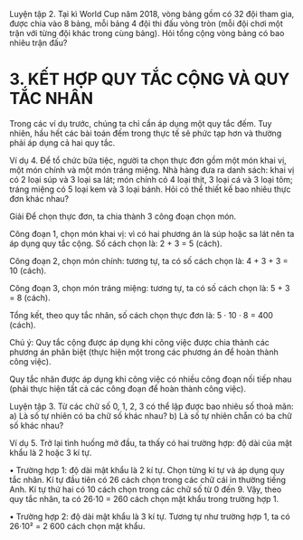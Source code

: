 Luyện tập 2. Tại kì World Cup năm 2018, vòng bảng gồm có 32 đội tham gia, được chia vào 8 bảng, mỗi bảng 4 đội thi đấu vòng tròn (mỗi đội chơi một trận với từng đội khác trong cùng bảng). Hỏi tổng cộng vòng bảng có bao nhiêu trận đấu?

# 3. KẾT HỢP QUY TẮC CỘNG VÀ QUY TẮC NHÂN

Trong các ví dụ trước, chúng ta chỉ cần áp dụng một quy tắc đếm. Tuy nhiên, hầu hết các bài toán đếm trong thực tế sẽ phức tạp hơn và thường phải áp dụng cả hai quy tắc.

Ví dụ 4. Để tổ chức bữa tiệc, người ta chọn thực đơn gồm một món khai vị, một món chính và một món tráng miệng. Nhà hàng đưa ra danh sách: khai vị có 2 loại súp và 3 loại sa lát; món chính có 4 loại thịt, 3 loại cá và 3 loại tôm; tráng miệng có 5 loại kem và 3 loại bánh. Hỏi có thể thiết kế bao nhiêu thực đơn khác nhau?

Giải
Để chọn thực đơn, ta chia thành 3 công đoạn chọn món.

Công đoạn 1, chọn món khai vị: vì có hai phương án là súp hoặc sa lát nên ta áp dụng quy tắc cộng. Số cách chọn là: 2 + 3 = 5 (cách).

Công đoạn 2, chọn món chính: tương tự, ta có số cách chọn là: 4 + 3 + 3 = 10 (cách).

Công đoạn 3, chọn món tráng miệng: tương tự, ta có số cách chọn là: 5 + 3 = 8 (cách).

Tổng kết, theo quy tắc nhân, số cách chọn thực đơn là: 5 · 10 · 8 = 400 (cách).

Chú ý: Quy tắc cộng được áp dụng khi công việc được chia thành các phương án phân biệt (thực hiện một trong các phương án để hoàn thành công việc).

Quy tắc nhân được áp dụng khi công việc có nhiều công đoạn nối tiếp nhau (phải thực hiện tất cả các công đoạn để hoàn thành công việc).

Luyện tập 3. Từ các chữ số 0, 1, 2, 3 có thể lập được bao nhiêu số thoả mãn:
a) Là số tự nhiên có ba chữ số khác nhau?
b) Là số tự nhiên chẵn có ba chữ số khác nhau?

Ví dụ 5. Trở lại tình huống mở đầu, ta thấy có hai trường hợp: độ dài của mật khẩu là 2 hoặc 3 kí tự.

• Trường hợp 1: độ dài mật khẩu là 2 kí tự. Chọn từng kí tự và áp dụng quy tắc nhân.
  Kí tự đầu tiên có 26 cách chọn trong các chữ cái in thường tiếng Anh.
  Kí tự thứ hai có 10 cách chọn trong các chữ số từ 0 đến 9.
  Vậy, theo quy tắc nhân, ta có 26·10 = 260 cách chọn mật khẩu trong trường hợp 1.

• Trường hợp 2: độ dài mật khẩu là 3 kí tự.
  Tương tự như trường hợp 1, ta có 26·10² = 2 600 cách chọn mật khẩu.